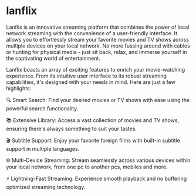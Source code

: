 # lanflix

Lanflix is an innovative streaming platform that combines the power of local network streaming with the convenience of a user-friendly interface. It allows you to effortlessly stream your favorite movies and TV shows across multiple devices on your local network. No more fussing around with cables or hunting for physical media - just sit back, relax, and immerse yourself in the captivating world of entertainment.

Lanflix boasts an array of exciting features to enrich your movie-watching experience. From its intuitive user interface to its robust streaming capabilities, it's designed with your needs in mind. Here are just a few highlights:

  🔍 Smart Search: Find your desired movies or TV shows with ease using the powerful search functionality.
  
  📚 Extensive Library: Access a vast collection of movies and TV shows, ensuring there's always something to suit your tastes.
  
  🎬 Subtitle Support: Enjoy your favorite foreign films with built-in subtitle support in multiple languages.
  
  🌐 Multi-Device Streaming: Stream seamlessly across various devices within your local network, from one pc to another pcs, mobiles and more.
  
  ⚡️ Lightning-Fast Streaming: Experience smooth playback and no buffering optimized streaming technology.
